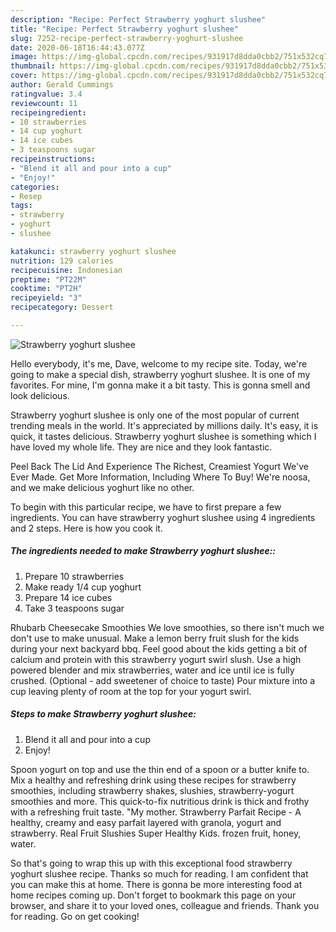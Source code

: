 ```yaml
---
description: "Recipe: Perfect Strawberry yoghurt slushee"
title: "Recipe: Perfect Strawberry yoghurt slushee"
slug: 7252-recipe-perfect-strawberry-yoghurt-slushee
date: 2020-06-18T16:44:43.077Z
image: https://img-global.cpcdn.com/recipes/931917d8dda0cbb2/751x532cq70/strawberry-yoghurt-slushee-recipe-main-photo.jpg
thumbnail: https://img-global.cpcdn.com/recipes/931917d8dda0cbb2/751x532cq70/strawberry-yoghurt-slushee-recipe-main-photo.jpg
cover: https://img-global.cpcdn.com/recipes/931917d8dda0cbb2/751x532cq70/strawberry-yoghurt-slushee-recipe-main-photo.jpg
author: Gerald Cummings
ratingvalue: 3.4
reviewcount: 11
recipeingredient:
- 10 strawberries
- 14 cup yoghurt
- 14 ice cubes
- 3 teaspoons sugar
recipeinstructions:
- "Blend it all and pour into a cup"
- "Enjoy!"
categories:
- Resep
tags:
- strawberry
- yoghurt
- slushee

katakunci: strawberry yoghurt slushee
nutrition: 129 calories
recipecuisine: Indonesian
preptime: "PT22M"
cooktime: "PT2H"
recipeyield: "3"
recipecategory: Dessert

---
```



![Strawberry yoghurt slushee](https://img-global.cpcdn.com/recipes/931917d8dda0cbb2/751x532cq70/strawberry-yoghurt-slushee-recipe-main-photo.jpg)

Hello everybody, it's me, Dave, welcome to my recipe site. Today, we're going to make a special dish, strawberry yoghurt slushee. It is one of my favorites. For mine, I'm gonna make it a bit tasty. This is gonna smell and look delicious.

Strawberry yoghurt slushee is only one of the most popular of current trending meals in the world. It's appreciated by millions daily. It's easy, it is quick, it tastes delicious. Strawberry yoghurt slushee is something which I have loved my whole life. They are nice and they look fantastic.

Peel Back The Lid And Experience The Richest, Creamiest Yogurt We&#39;ve Ever Made. Get More Information, Including Where To Buy! We&#39;re noosa, and we make delicious yoghurt like no other.


To begin with this particular recipe, we have to first prepare a few ingredients. You can have strawberry yoghurt slushee using 4 ingredients and 2 steps. Here is how you cook it.

##### The ingredients needed to make Strawberry yoghurt slushee::

1. Prepare 10 strawberries
1. Make ready 1/4 cup yoghurt
1. Prepare 14 ice cubes
1. Take 3 teaspoons sugar


Rhubarb Cheesecake Smoothies We love smoothies, so there isn&#39;t much we don&#39;t use to make unusual. Make a lemon berry fruit slush for the kids during your next backyard bbq. Feel good about the kids getting a bit of calcium and protein with this strawberry yogurt swirl slush. Use a high powered blender and mix strawberries, water and ice until ice is fully crushed. (Optional - add sweetener of choice to taste) Pour mixture into a cup leaving plenty of room at the top for your yogurt swirl. 

##### Steps to make Strawberry yoghurt slushee:

1. Blend it all and pour into a cup
1. Enjoy!


Spoon yogurt on top and use the thin end of a spoon or a butter knife to. Mix a healthy and refreshing drink using these recipes for strawberry smoothies, including strawberry shakes, slushies, strawberry-yogurt smoothies and more. This quick-to-fix nutritious drink is thick and frothy with a refreshing fruit taste. &#34;My mother. Strawberry Parfait Recipe - A healthy, creamy and easy parfait layered with granola, yogurt and strawberry. Real Fruit Slushies Super Healthy Kids. frozen fruit, honey, water. 

So that's going to wrap this up with this exceptional food strawberry yoghurt slushee recipe. Thanks so much for reading. I am confident that you can make this at home. There is gonna be more interesting food at home recipes coming up. Don't forget to bookmark this page on your browser, and share it to your loved ones, colleague and friends. Thank you for reading. Go on get cooking!
